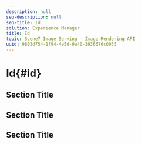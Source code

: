 ```yaml
---
description: null
seo-description: null
seo-title: Id
solution: Experience Manager
title: Id
topic: Scene7 Image Serving - Image Rendering API
uuid: 9803d754-1f94-4e5d-9a40-3936676c0035
---
```


# Id{#id}

## Section Title

## Section Title

## Section Title

